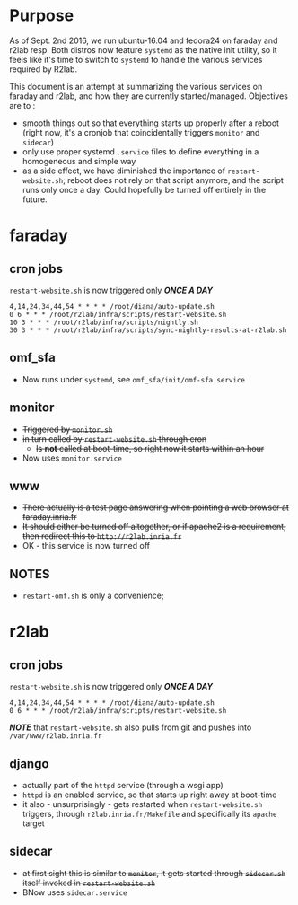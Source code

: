 # Purpose

As of Sept. 2nd 2016, we run ubuntu-16.04 and fedora24 on faraday and r2lab resp. 
Both distros now feature `systemd` as the native init utility, so it feels like it's time to switch to `systemd` to handle the various services required by R2lab.

This document is an attempt at summarizing the various services on faraday and r2lab, and how they are currently started/managed. Objectives are to&nbsp;:

* smooth things out so that everything starts up properly after a reboot (right now, it's a cronjob that coincidentally triggers `monitor` and `sidecar`)
* only use proper systemd `.service` files to define everything in a homogeneous and simple way
* as a side effect, we have diminished the importance of `restart-website.sh`; reboot does not rely on that script anymore, and the script runs only once a day. Could hopefully be turned off entirely in the future.

# faraday

## cron jobs

`restart-website.sh` is now triggered only ***ONCE A DAY***

```
4,14,24,34,44,54 * * * * /root/diana/auto-update.sh
0 6 * * * /root/r2lab/infra/scripts/restart-website.sh
10 3 * * * /root/r2lab/infra/scripts/nightly.sh
30 3 * * * /root/r2lab/infra/scripts/sync-nightly-results-at-r2lab.sh
```

## omf_sfa
* Now runs under `systemd`, see `omf_sfa/init/omf-sfa.service`

## monitor
* ~~Triggered by `monitor.sh`~~
* ~~in turn called by `restart-website.sh` through cron~~
  * ~~Is **not** called at boot-time, so right now it starts within an hour~~
* Now uses `monitor.service` 

## www
* ~~There actually is a test page answering when pointing a web browser at faraday.inria.fr~~
* ~~It should either be turned off altogether, or if apache2 is a requirement, then redirect this to `http://r2lab.inria.fr`~~
* OK - this service is now turned off

## NOTES
* `restart-omf.sh` is only a convenience; 

# r2lab

## cron jobs

`restart-website.sh` is now triggered only ***ONCE A DAY***

```
4,14,24,34,44,54 * * * * /root/diana/auto-update.sh
0 6 * * * /root/r2lab/infra/scripts/restart-website.sh
```

***NOTE*** that `restart-website.sh` also pulls from git and pushes into `/var/www/r2lab.inria.fr`

## django
* actually part of the `httpd` service (through a wsgi app)
* `httpd` is an enabled service, so that starts up right away at boot-time
* it also - unsurprisingly - gets restarted when `restart-website.sh` triggers, through `r2lab.inria.fr/Makefile` and specifically its `apache` target

## sidecar

* ~~at first sight this is similar to `monitor`, it gets started through `sidecar.sh` itself invoked in `restart-website.sh`~~
* BNow uses `sidecar.service`

